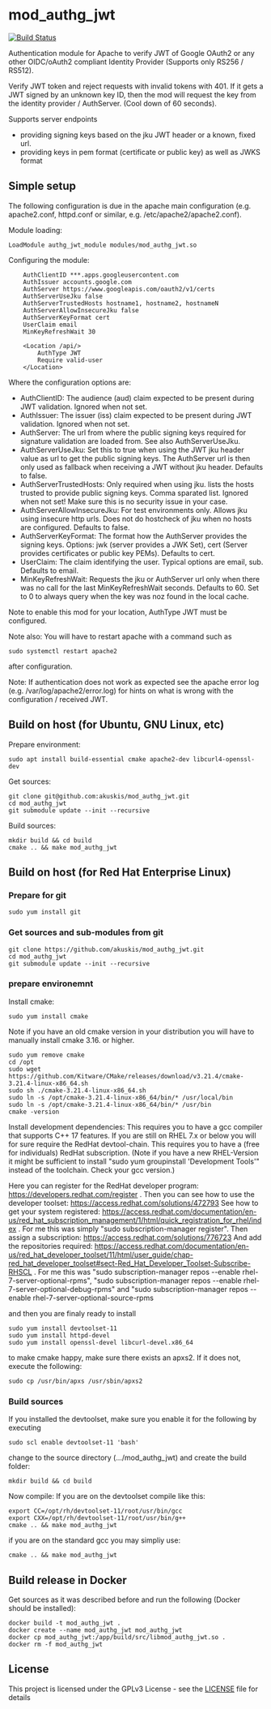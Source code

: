 # mod_authg_jwt
[![Build Status](https://travis-ci.org/akuskis/mod_authg_jwt.svg?branch=master)](https://travis-ci.org/akuskis/mod_authg_jwt)

Authentication module for Apache to verify JWT of Google OAuth2 or any other OIDC/oAuth2 compliant Identity Provider (Supports only RS256 / RS512).

Verify JWT token and reject requests with invalid tokens with 401.
If it gets a JWT signed by an unknown key ID, then the mod will request the key from the identity provider / AuthServer. (Cool down of 60 seconds).

Supports server endpoints
- providing signing keys based on the jku JWT header or a known, fixed url.
- providing keys in pem format (certificate or public key) as well as JWKS format


## Simple setup
The following configuration is due in the apache main configuration (e.g. apache2.conf, httpd.conf or similar, e.g. /etc/apache2/apache2.conf).

Module loading:
```
LoadModule authg_jwt_module modules/mod_authg_jwt.so
```

Configuring the module:
```
    AuthClientID ***.apps.googleusercontent.com
    AuthIssuer accounts.google.com
    AuthServer https://www.googleapis.com/oauth2/v1/certs
    AuthServerUseJku false
    AuthServerTrustedHosts hostname1, hostname2, hostnameN
    AuthServerAllowInsecureJku false
    AuthServerKeyFormat cert
    UserClaim email
    MinKeyRefreshWait 30

    <Location /api/>
        AuthType JWT
        Require valid-user
    </Location>
```
Where the configuration options are:
- AuthClientID: The audience (aud) claim expected to be present during JWT validation. Ignored when not set.
- AuthIssuer: The issuer (iss) claim expected to be present during JWT validation. Ignored when not set.
- AuthServer: The url from where the public signing keys required for signature validation are loaded from. See also AuthServerUseJku.
- AuthServerUseJku: Set this to true when using the JWT jku header value as url to get the public signing keys. The AuthServer url is then only used as fallback when receiving a JWT without jku header. Defaults to false.
- AuthServerTrustedHosts: Only required when using jku. lists the hosts trusted to provide public signing keys. Comma sparated list. Ignored when not set! Make sure this is no security issue in your case.
- AuthServerAllowInsecureJku: For test environments only. Allows jku using insecure http urls. Does not do hostcheck of jku when no hosts are configured. Defaults to false.
- AuthServerKeyFormat: The format how the AuthServer provides the signing keys. Options: jwk (server provides a JWK Set), cert (Server provides certificates or public key PEMs). Defaults to cert.
- UserClaim: The claim identifying the user. Typical options are email, sub. Defaults to email.
- MinKeyRefreshWait: Requests the jku or AuthServer url only when there was no call for the last MinKeyRefreshWait seconds. Defaults to 60. Set to 0 to always query when the key was noz found in the local cache.

Note to enable this mod for your location, AuthType JWT must be configured.

Note also: You will have to restart apache with a command such as
```shell script
sudo systemctl restart apache2
```
after configuration.

Note: If authentication does not work as expected see the apache error log (e.g. /var/log/apache2/error.log) for hints on what is wrong with the configuration / received JWT.

## Build on host (for Ubuntu, GNU Linux, etc)

Prepare environment:
```shell script
sudo apt install build-essential cmake apache2-dev libcurl4-openssl-dev
```

Get sources:
```shell script
git clone git@github.com:akuskis/mod_authg_jwt.git
cd mod_authg_jwt
git submodule update --init --recursive
```

Build sources:
```shell script
mkdir build && cd build
cmake .. && make mod_authg_jwt
```

## Build on host (for Red Hat Enterprise Linux)

### Prepare for git
```shell script
sudo yum install git
```

### Get sources and sub-modules from git
```shell script
git clone https://github.com/akuskis/mod_authg_jwt.git
cd mod_authg_jwt
git submodule update --init --recursive
```

### prepare environemnt
Install cmake:
```shell script
sudo yum install cmake
```
Note if you have an old cmake version in your distribution you will have to manually install cmake 3.16. or higher.
```shell script
sudo yum remove cmake
cd /opt
sudo wget https://github.com/Kitware/CMake/releases/download/v3.21.4/cmake-3.21.4-linux-x86_64.sh
sudo sh ./cmake-3.21.4-linux-x86_64.sh
sudo ln -s /opt/cmake-3.21.4-linux-x86_64/bin/* /usr/local/bin
sudo ln -s /opt/cmake-3.21.4-linux-x86_64/bin/* /usr/bin
cmake -version
```

Install development dependencies:
This requires you to have a gcc compiler that supports C++ 17 features. If you are still on RHEL 7.x or below you will for sure require the RedHat devtool-chain. This requires you to have a (free for individuals) RedHat subscription.
(Note if you have a new RHEL-Version it might be sufficient to install "sudo yum groupinstall 'Development Tools'" instead of the toolchain. Check your gcc version.)

Here you can register for the RedHat developer program: https://developers.redhat.com/register .
Then you can see how to use the developer toolset: https://access.redhat.com/solutions/472793
See how to get your system registered: https://access.redhat.com/documentation/en-us/red_hat_subscription_management/1/html/quick_registration_for_rhel/index . For me this was simply "sudo subscription-manager register".
Then assign a subscription: https://access.redhat.com/solutions/776723
And add the repositories required: https://access.redhat.com/documentation/en-us/red_hat_developer_toolset/11/html/user_guide/chap-red_hat_developer_toolset#sect-Red_Hat_Developer_Toolset-Subscribe-RHSCL . For me this was "sudo subscription-manager repos --enable rhel-7-server-optional-rpms", "sudo subscription-manager repos --enable rhel-7-server-optional-debug-rpms" and "sudo subscription-manager repos --enable rhel-7-server-optional-source-rpms

and then you are finaly ready to install
```shell script
sudo yum install devtoolset-11
sudo yum install httpd-devel
sudo yum install openssl-devel libcurl-devel.x86_64
```

to make cmake happy, make sure there exists an apxs2. If it does not, execute the following:
```shell script
sudo cp /usr/bin/apxs /usr/sbin/apxs2
```

### Build sources

If you installed the devtoolset, make sure you enable it for the following by executing
```shell script
sudo scl enable devtoolset-11 'bash'
```

change to the source directory (.../mod_authg_jwt) and create the build folder:
```shell script
mkdir build && cd build
```

Now compile:
If you are on the devtoolset compile like this:
```shell script
export CC=/opt/rh/devtoolset-11/root/usr/bin/gcc 
export CXX=/opt/rh/devtoolset-11/root/usr/bin/g++
cmake .. && make mod_authg_jwt
```
if you are on the standard gcc you may simpliy use:
```shell script
cmake .. && make mod_authg_jwt
```

## Build release in Docker

Get sources as it was described before and run the following (Docker should be installed):
```shell script
docker build -t mod_authg_jwt .
docker create --name mod_authg_jwt mod_authg_jwt
docker cp mod_authg_jwt:/app/build/src/libmod_authg_jwt.so .
docker rm -f mod_authg_jwt
```

## License

This project is licensed under the GPLv3 License - see the [LICENSE](LICENSE) file for details
